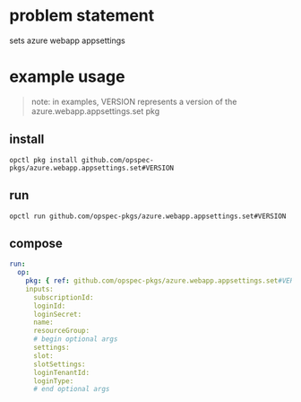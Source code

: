 # problem statement
sets azure webapp appsettings

# example usage

> note: in examples, VERSION represents a version of the azure.webapp.appsettings.set pkg

## install

```shell
opctl pkg install github.com/opspec-pkgs/azure.webapp.appsettings.set#VERSION
```

## run

```
opctl run github.com/opspec-pkgs/azure.webapp.appsettings.set#VERSION
```

## compose

```yaml
run:
  op:
    pkg: { ref: github.com/opspec-pkgs/azure.webapp.appsettings.set#VERSION }
    inputs: 
      subscriptionId:
      loginId:
      loginSecret:
      name:
      resourceGroup:
      # begin optional args
      settings:
      slot:
      slotSettings:
      loginTenantId:
      loginType:
      # end optional args
```


